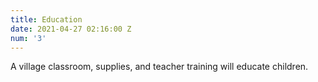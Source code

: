 ```yaml
---
title: Education
date: 2021-04-27 02:16:00 Z
num: '3'
---
```


A village classroom, supplies, and teacher training will educate children.
